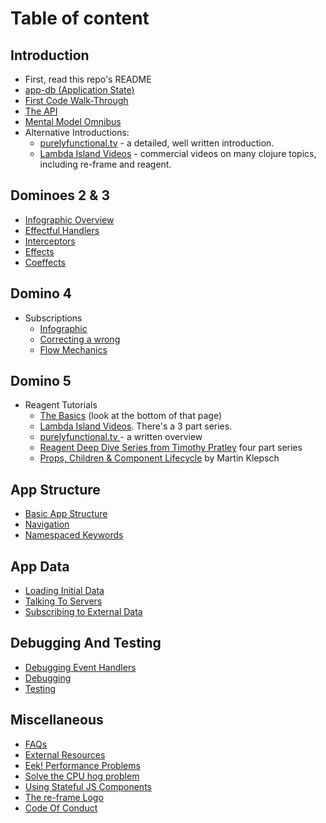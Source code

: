 # Table of content

## Introduction
* First, read this repo's README
* [app-db (Application State)](ApplicationState.md)
* [First Code Walk-Through](CodeWalkthrough.md)
* [The API](API.md)
* [Mental Model Omnibus](MentalModelOmnibus.md)
* Alternative Introductions:
  * [purelyfunctional.tv](https://purelyfunctional.tv/guide/re-frame-building-blocks/) - a detailed, well written introduction.
  * [Lambda Island Videos](https://lambdaisland.com/episodes) - commercial videos on many clojure topics, including re-frame and reagent.

## Dominoes 2 & 3
* [Infographic Overview](EventHandlingInfographic.md)
* [Effectful Handlers](EffectfulHandlers.md)
* [Interceptors](Interceptors.md)
* [Effects](Effects.md)
* [Coeffects](Coeffects.md)

## Domino 4
* Subscriptions
  * [Infographic](SubscriptionInfographic.md)
  * [Correcting a wrong](SubscriptionsCleanup.md)
  * [Flow Mechanics](SubscriptionFlow.md)


## Domino 5
* Reagent Tutorials
  * [The Basics](https://github.com/Day8/re-frame/wiki#reagent-tutorials) (look at the bottom of that page)
  * [Lambda Island Videos](https://lambdaisland.com/episodes). There's a 3 part series.
  * [purelyfunctional.tv ](https://purelyfunctional.tv/guide/reagent/) - a written overview
  * [Reagent Deep Dive Series from Timothy Pratley](http://timothypratley.blogspot.com.au/p/p.html)  four part series
  * [Props, Children & Component Lifecycle](https://www.martinklepsch.org/posts/props-children-and-component-lifecycle-in-reagent.html) by Martin Klepsch

## App Structure
  * [Basic App Structure](Basic-App-Structure.md)
  * [Navigation](Navigation.md)
  * [Namespaced Keywords](Namespaced-Keywords.md)

## App Data
  * [Loading Initial Data](Loading-Initial-Data.md)
  * [Talking To Servers](Talking-To-Servers.md)
  * [Subscribing to External Data](Subscribing-To-External-Data.md)

## Debugging And Testing
  * [Debugging Event Handlers](Debugging-Event-Handlers.md)
  * [Debugging](Debugging.md)
  * [Testing](Testing.md)

## Miscellaneous
  * [FAQs](FAQs/README.md)
  * [External Resources](External-Resources.md)
  * [Eek! Performance Problems](Performance-Problems.md)
  * [Solve the CPU hog problem](Solve-the-CPU-hog-problem.md)
  * [Using Stateful JS Components](Using-Stateful-JS-Components.md)
  * [The re-frame Logo](The-re-frame-logo.md)
  * [Code Of Conduct](Code-Of-Conduct.md)
